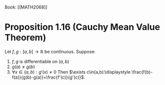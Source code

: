 Book: [[MATH2068]]
# Proposition 1.16 (Cauchy Mean Value Theorem)
Let $f,g:[a,b]\to \mathbb{R}$ be continuous.
Suppose: 
1. $f,g$ is differentiable on $(a,b)$
2. $g(a)\neq g(b)$
3. $\forall x\in(a,b):g'(x)\neq 0$
Then $\exists c\in(a,b):\displaystyle \frac{f(b)-f(a)}{g(b)-g(a)}=\frac{f'(c)}{g'(c)}$.